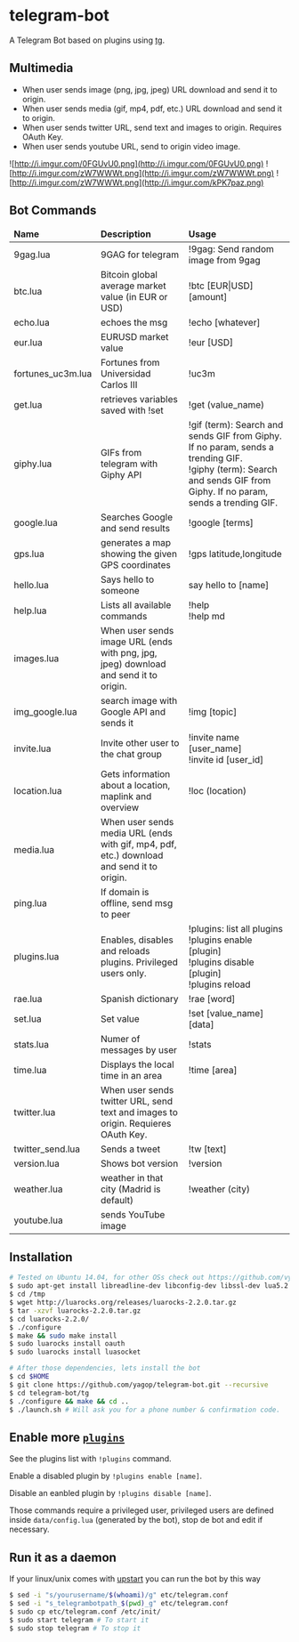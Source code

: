 telegram-bot
============

A Telegram Bot based on plugins using [tg](https://github.com/vysheng/tg).

Multimedia
----------
- When user sends image (png, jpg, jpeg) URL download and send it to origin.
- When user sends media (gif, mp4, pdf, etc.) URL download and send it to origin.
- When user sends twitter URL, send text and images to origin. Requires OAuth Key.
- When user sends youtube URL, send to origin video image.

![http://i.imgur.com/0FGUvU0.png](http://i.imgur.com/0FGUvU0.png) ![http://i.imgur.com/zW7WWWt.png](http://i.imgur.com/zW7WWWt.png) ![http://i.imgur.com/zW7WWWt.png](http://i.imgur.com/kPK7paz.png)

Bot Commands
------------
<table>
<thead>
<tr>
<td><strong>Name</strong></td>
<td><strong>Description</strong></td>
<td><strong>Usage</strong></td>
</tr>
</thead>
<tbody><tr><td>9gag.lua</td><td>9GAG for telegram</td><td>!9gag: Send random image from 9gag</td></tr><tr><td>btc.lua</td><td>Bitcoin global average market value (in EUR or USD)</td><td>!btc [EUR|USD] [amount]</td></tr><tr><td>echo.lua</td><td>echoes the msg</td><td>!echo [whatever]</td></tr><tr><td>eur.lua</td><td>EURUSD market value</td><td>!eur [USD]</td></tr><tr><td>fortunes_uc3m.lua</td><td>Fortunes from Universidad Carlos III</td><td>!uc3m</td></tr><tr><td>get.lua</td><td>retrieves variables saved with !set</td><td>!get (value_name)</td></tr><tr><td>giphy.lua</td><td>GIFs from telegram with Giphy API</td><td>!gif (term): Search and sends GIF from Giphy. If no param, sends a trending GIF.<br>!giphy (term): Search and sends GIF from Giphy. If no param, sends a trending GIF.<br></td></tr><tr><td>google.lua</td><td>Searches Google and send results</td><td>!google [terms]</td></tr><tr><td>gps.lua</td><td>generates a map showing the given GPS coordinates</td><td>!gps latitude,longitude</td></tr><tr><td>hello.lua</td><td>Says hello to someone</td><td>say hello to [name]</td></tr><tr><td>help.lua</td><td>Lists all available commands</td><td>!help<br>!help md<br></td></tr><tr><td>images.lua</td><td>When user sends image URL (ends with png, jpg, jpeg) download and send it to origin.</td><td></td></tr><tr><td>img_google.lua</td><td>search image with Google API and sends it</td><td>!img [topic]</td></tr><tr><td>invite.lua</td><td>Invite other user to the chat group</td><td>!invite name [user_name]<br>!invite id [user_id]<br></td></tr><tr><td>location.lua</td><td>Gets information about a location, maplink and overview</td><td>!loc (location)</td></tr><tr><td>media.lua</td><td>When user sends media URL (ends with gif, mp4, pdf, etc.) download and send it to origin.</td><td></td></tr><tr><td>ping.lua</td><td>If domain is offline, send msg to peer</td><td></td></tr><tr><td>plugins.lua</td><td>Enables, disables and reloads plugins. Privileged users only.</td><td>!plugins: list all plugins<br>!plugins enable [plugin]<br>!plugins disable [plugin]<br>!plugins reload<br></td></tr><tr><td>rae.lua</td><td>Spanish dictionary</td><td>!rae [word]</td></tr><tr><td>set.lua</td><td>Set value</td><td>!set [value_name] [data]</td></tr><tr><td>stats.lua</td><td>Numer of messages by user</td><td>!stats</td></tr><tr><td>time.lua</td><td>Displays the local time in an area</td><td>!time [area]</td></tr><tr><td>twitter.lua</td><td>When user sends twitter URL, send text and images to origin. Requieres OAuth Key.</td><td></td></tr><tr><td>twitter_send.lua</td><td>Sends a tweet</td><td>!tw [text]</td></tr><tr><td>version.lua</td><td>Shows bot version</td><td>!version</td></tr><tr><td>weather.lua</td><td>weather in that city (Madrid is default)</td><td>!weather (city)</td></tr><tr><td>youtube.lua</td><td>sends YouTube image</td><td></td></tr></tbody></table>

Installation
------------
```bash
# Tested on Ubuntu 14.04, for other OSs check out https://github.com/vysheng/tg#installation
$ sudo apt-get install libreadline-dev libconfig-dev libssl-dev lua5.2 liblua5.2-dev libevent-dev unzip git
$ cd /tmp
$ wget http://luarocks.org/releases/luarocks-2.2.0.tar.gz
$ tar -xzvf luarocks-2.2.0.tar.gz 
$ cd luarocks-2.2.0/
$ ./configure 
$ make && sudo make install
$ sudo luarocks install oauth
$ sudo luarocks install luasocket
```
```bash
# After those dependencies, lets install the bot
$ cd $HOME
$ git clone https://github.com/yagop/telegram-bot.git --recursive
$ cd telegram-bot/tg
$ ./configure && make && cd ..
$ ./launch.sh # Will ask you for a phone number & confirmation code.
```

Enable more [`plugins`](https://github.com/yagop/telegram-bot/tree/master/plugins)
-------------
See the plugins list with `!plugins` command.

Enable a disabled plugin by `!plugins enable [name]`.

Disable an eanbled plugin by `!plugins disable [name]`.

Those commands require a privileged user, privileged users are defined inside `data/config.lua` (generated by the bot), stop de bot and edit if necessary.


Run it as a daemon
------------
If your linux/unix comes with [upstart](http://upstart.ubuntu.com/) you can run the bot by this way
```bash
$ sed -i "s/yourusername/$(whoami)/g" etc/telegram.conf
$ sed -i "s_telegrambotpath_$(pwd)_g" etc/telegram.conf
$ sudo cp etc/telegram.conf /etc/init/
$ sudo start telegram # To start it
$ sudo stop telegram # To stop it
```
